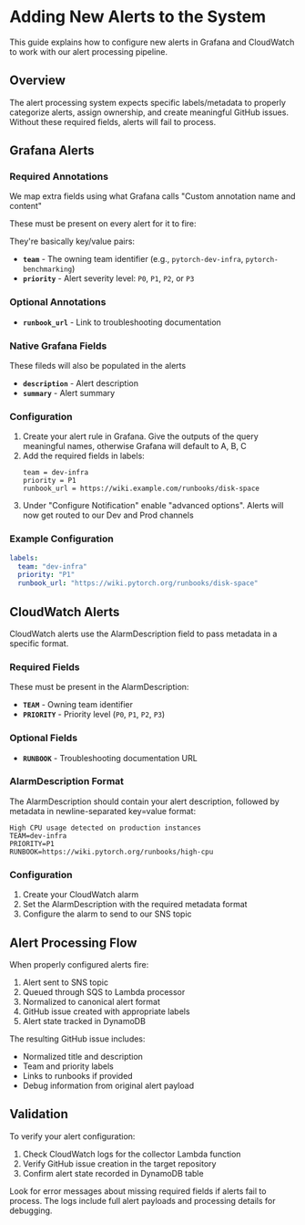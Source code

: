 # Adding New Alerts to the System

This guide explains how to configure new alerts in Grafana and CloudWatch to work with our alert processing pipeline.

## Overview

The alert processing system expects specific labels/metadata to properly categorize alerts, assign ownership, and create meaningful GitHub issues. Without these required fields, alerts will fail to process.

## Grafana Alerts

### Required Annotations
We map extra fields using what Grafana calls "Custom annotation name and content"

These must be present on every alert for it to fire:

They're basically key/value pairs:
- **`team`** - The owning team identifier (e.g., `pytorch-dev-infra`, `pytorch-benchmarking`)
- **`priority`** - Alert severity level: `P0`, `P1`, `P2`, or `P3`

### Optional Annotations

- **`runbook_url`** - Link to troubleshooting documentation

### Native Grafana Fields

These fileds will also be populated in the alerts
- **`description`** - Alert description
- **`summary`** - Alert summary

### Configuration

1. Create your alert rule in Grafana.  Give the outputs of the query meaningful names, otherwise Grafana will default to A, B, C
2. Add the required fields in labels:
   ```
   team = dev-infra
   priority = P1
   runbook_url = https://wiki.example.com/runbooks/disk-space
   ```
3. Under "Configure Notification" enable "advanced options". Alerts will now get routed to our Dev and Prod channels

### Example Configuration

```yaml
labels:
  team: "dev-infra"
  priority: "P1"
  runbook_url: "https://wiki.pytorch.org/runbooks/disk-space"
```

## CloudWatch Alerts

CloudWatch alerts use the AlarmDescription field to pass metadata in a specific format.

### Required Fields

These must be present in the AlarmDescription:

- **`TEAM`** - Owning team identifier
- **`PRIORITY`** - Priority level (`P0`, `P1`, `P2`, `P3`)

### Optional Fields

- **`RUNBOOK`** - Troubleshooting documentation URL

### AlarmDescription Format

The AlarmDescription should contain your alert description, followed by metadata in newline-separated key=value format:

```
High CPU usage detected on production instances
TEAM=dev-infra
PRIORITY=P1
RUNBOOK=https://wiki.pytorch.org/runbooks/high-cpu
```

### Configuration

1. Create your CloudWatch alarm
2. Set the AlarmDescription with the required metadata format
3. Configure the alarm to send to our SNS topic

## Alert Processing Flow

When properly configured alerts fire:

1. Alert sent to SNS topic
2. Queued through SQS to Lambda processor
3. Normalized to canonical alert format
4. GitHub issue created with appropriate labels
5. Alert state tracked in DynamoDB

The resulting GitHub issue includes:
- Normalized title and description
- Team and priority labels
- Links to runbooks if provided
- Debug information from original alert payload

## Validation

To verify your alert configuration:

1. Check CloudWatch logs for the collector Lambda function
2. Verify GitHub issue creation in the target repository
3. Confirm alert state recorded in DynamoDB table

Look for error messages about missing required fields if alerts fail to process. The logs include full alert payloads and processing details for debugging.